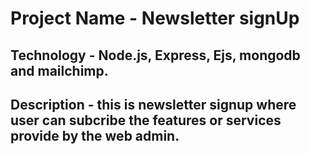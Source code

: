 # Project Name - Newsletter signUp

## Technology - Node.js, Express, Ejs, mongodb and mailchimp.

## Description - this is newsletter signup where user can subcribe the features or services provide by the web admin.

